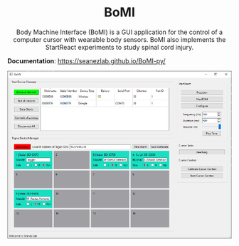 <h1 align="center">BoMI</h1>
<p align="center">
Body Machine Interface (BoMI) is a GUI application for the control of a computer cursor with wearable body sensors. BoMI also implements the StartReact experiments to study spinal cord injury. 
</p>

**Documentation**: <a target="_blank" href="https://seanezlab.github.io/BoMI-py/">https://seanezlab.github.io/BoMI-py/</a>

![](./docs/img/bomi-trigno-connected.png)
